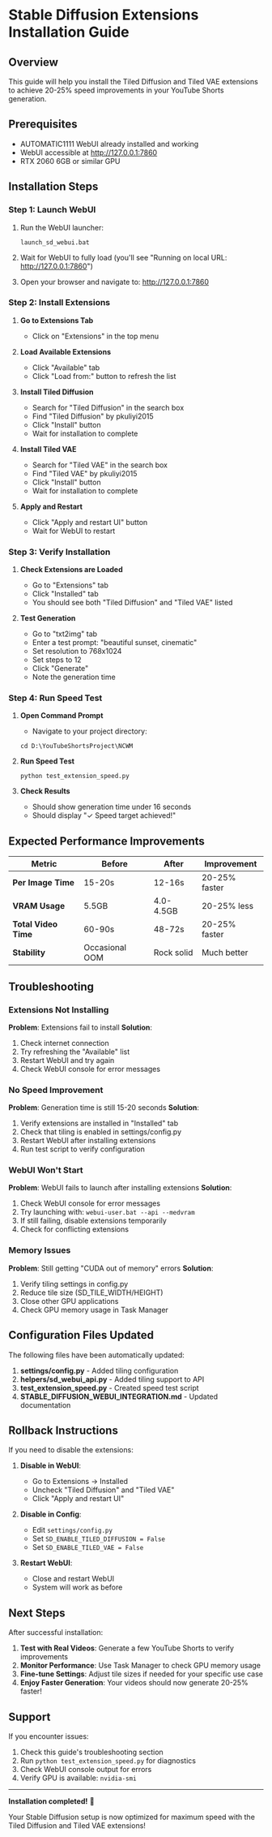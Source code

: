 # Stable Diffusion Extensions Installation Guide

## Overview

This guide will help you install the Tiled Diffusion and Tiled VAE extensions to achieve 20-25% speed improvements in your YouTube Shorts generation.

## Prerequisites

- AUTOMATIC1111 WebUI already installed and working
- WebUI accessible at http://127.0.0.1:7860
- RTX 2060 6GB or similar GPU

## Installation Steps

### Step 1: Launch WebUI

1. Run the WebUI launcher:
   ```batch
   launch_sd_webui.bat
   ```

2. Wait for WebUI to fully load (you'll see "Running on local URL: http://127.0.0.1:7860")

3. Open your browser and navigate to: http://127.0.0.1:7860

### Step 2: Install Extensions

1. **Go to Extensions Tab**
   - Click on "Extensions" in the top menu

2. **Load Available Extensions**
   - Click "Available" tab
   - Click "Load from:" button to refresh the list

3. **Install Tiled Diffusion**
   - Search for "Tiled Diffusion" in the search box
   - Find "Tiled Diffusion" by pkuliyi2015
   - Click "Install" button
   - Wait for installation to complete

4. **Install Tiled VAE**
   - Search for "Tiled VAE" in the search box
   - Find "Tiled VAE" by pkuliyi2015
   - Click "Install" button
   - Wait for installation to complete

5. **Apply and Restart**
   - Click "Apply and restart UI" button
   - Wait for WebUI to restart

### Step 3: Verify Installation

1. **Check Extensions are Loaded**
   - Go to "Extensions" tab
   - Click "Installed" tab
   - You should see both "Tiled Diffusion" and "Tiled VAE" listed

2. **Test Generation**
   - Go to "txt2img" tab
   - Enter a test prompt: "beautiful sunset, cinematic"
   - Set resolution to 768x1024
   - Set steps to 12
   - Click "Generate"
   - Note the generation time

### Step 4: Run Speed Test

1. **Open Command Prompt**
   - Navigate to your project directory:
   ```batch
   cd D:\YouTubeShortsProject\NCWM
   ```

2. **Run Speed Test**
   ```batch
   python test_extension_speed.py
   ```

3. **Check Results**
   - Should show generation time under 16 seconds
   - Should display "✓ Speed target achieved!"

## Expected Performance Improvements

| Metric | Before | After | Improvement |
|--------|--------|-------|-------------|
| **Per Image Time** | 15-20s | 12-16s | 20-25% faster |
| **VRAM Usage** | 5.5GB | 4.0-4.5GB | 20-25% less |
| **Total Video Time** | 60-90s | 48-72s | 20-25% faster |
| **Stability** | Occasional OOM | Rock solid | Much better |

## Troubleshooting

### Extensions Not Installing

**Problem**: Extensions fail to install
**Solution**:
1. Check internet connection
2. Try refreshing the "Available" list
3. Restart WebUI and try again
4. Check WebUI console for error messages

### No Speed Improvement

**Problem**: Generation time is still 15-20 seconds
**Solution**:
1. Verify extensions are installed in "Installed" tab
2. Check that tiling is enabled in settings/config.py
3. Restart WebUI after installing extensions
4. Run test script to verify configuration

### WebUI Won't Start

**Problem**: WebUI fails to launch after installing extensions
**Solution**:
1. Check WebUI console for error messages
2. Try launching with: `webui-user.bat --api --medvram`
3. If still failing, disable extensions temporarily
4. Check for conflicting extensions

### Memory Issues

**Problem**: Still getting "CUDA out of memory" errors
**Solution**:
1. Verify tiling settings in config.py
2. Reduce tile size (SD_TILE_WIDTH/HEIGHT)
3. Close other GPU applications
4. Check GPU memory usage in Task Manager

## Configuration Files Updated

The following files have been automatically updated:

1. **settings/config.py** - Added tiling configuration
2. **helpers/sd_webui_api.py** - Added tiling support to API
3. **test_extension_speed.py** - Created speed test script
4. **STABLE_DIFFUSION_WEBUI_INTEGRATION.md** - Updated documentation

## Rollback Instructions

If you need to disable the extensions:

1. **Disable in WebUI**:
   - Go to Extensions → Installed
   - Uncheck "Tiled Diffusion" and "Tiled VAE"
   - Click "Apply and restart UI"

2. **Disable in Config**:
   - Edit `settings/config.py`
   - Set `SD_ENABLE_TILED_DIFFUSION = False`
   - Set `SD_ENABLE_TILED_VAE = False`

3. **Restart WebUI**:
   - Close and restart WebUI
   - System will work as before

## Next Steps

After successful installation:

1. **Test with Real Videos**: Generate a few YouTube Shorts to verify improvements
2. **Monitor Performance**: Use Task Manager to check GPU memory usage
3. **Fine-tune Settings**: Adjust tile sizes if needed for your specific use case
4. **Enjoy Faster Generation**: Your videos should now generate 20-25% faster!

## Support

If you encounter issues:

1. Check this guide's troubleshooting section
2. Run `python test_extension_speed.py` for diagnostics
3. Check WebUI console output for errors
4. Verify GPU is available: `nvidia-smi`

---

**Installation completed!** 🎉

Your Stable Diffusion setup is now optimized for maximum speed with the Tiled Diffusion and Tiled VAE extensions!

